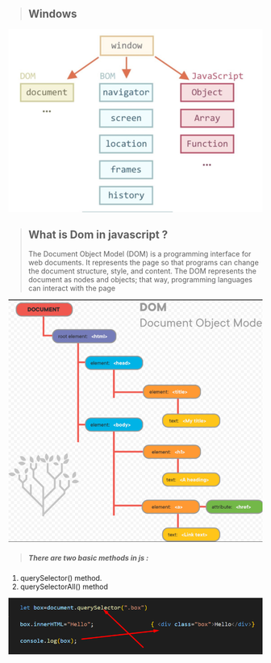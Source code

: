  > ## Windows
 ![](https://github.com/Muhammadi02062720/Pres-5-/blob/f801bdc3b60ed00ae9ba5b838e1c185d795c32b5/images/Rectangle%208.png)

> ## What is Dom in javascript ?
 >The Document Object Model (DOM) is a programming interface for web documents. It represents the page so that programs can change the document structure, style, and content. The DOM represents the document as nodes and objects; that way, programming languages can interact with the page

 ![](https://github.com/Muhammadi02062720/Pres-5-/blob/334eed3e1f1e2cf77a03d5f002817106b3d50ccd/images/Screenshot_6.png)

 > ##### There are two basic methods in js :

 1. querySelector() method.
 2. querySelectorAll() method 

 ![](/Screenshot_6.png)